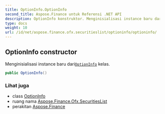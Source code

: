 ```yaml
---
title: OptionInfo.OptionInfo
second_title: Aspose.Finance untuk Referensi .NET API
description: OptionInfo konstruktor. Menginisialisasi instance baru dariOptionInfo kelas.
type: docs
weight: 10
url: /id/net/aspose.finance.ofx.securitieslist/optioninfo/optioninfo/
---
```

## OptionInfo constructor

Menginisialisasi instance baru dari[`OptionInfo`](../) kelas.

```csharp
public OptionInfo()
```

### Lihat juga

* class [OptionInfo](../)
* ruang nama [Aspose.Finance.Ofx.SecuritiesList](../../optioninfo/)
* perakitan [Aspose.Finance](../../../)


